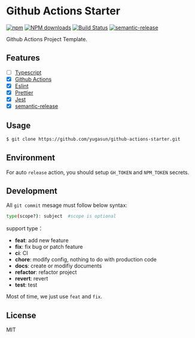 # Github Actions Starter

[![npm](https://img.shields.io/npm/v/@yugasun/github-actions-starter)](http://www.npmtrends.com/@yugasun/github-actions-starter)
[![NPM downloads](http://img.shields.io/npm/dm/@yugasun/github-actions-starter.svg?style=flat-square)](http://www.npmtrends.com/@yugasun/github-actions-starter)
[![Build Status](https://github.com/yugasun/github-actions-starter/workflows/Release/badge.svg?branch=master)](https://github.com/yugasun/github-actions-starter/actions?query=workflow:Release+branch:master)
[![semantic-release](https://img.shields.io/badge/%20%20%F0%9F%93%A6%F0%9F%9A%80-semantic--release-e10079.svg)](https://github.com/semantic-release/semantic-release)

Github Actions Project Template.

## Features

- [ ] [Typescript](https://github.com/microsoft/TypeScript)
- [x] [Github Actions](https://github.com/features/actions)
- [x] [Eslint](https://github.com/eslint/eslint)
- [x] [Prettier](https://github.com/prettier/prettier)
- [x] [Jest](https://github.com/facebook/jest)
- [x] [semantic-release](https://github.com/semantic-release/semantic-release)

## Usage

```bash
$ git clone https://github.com/yugasun/github-actions-starter.git
```

## Environment

For auto `release` action, you should setup `GH_TOKEN` and `NPM_TOKEN` secrets.

## Development

All `git commit` mesage must follow below syntax:

```bash
type(scope?): subject  #scope is optional
```

support type：

- **feat**: add new feature
- **fix**: fix bug or patch feature
- **ci**: CI
- **chore**: modify config, nothing to do with production code
- **docs**: create or modifiy documents
- **refactor**: refactor project
- **revert**: revert
- **test**: test

Most of time, we just use `feat` and `fix`.

## License

MIT
